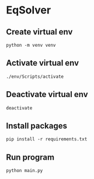 # EqSolver

## Create virtual env
```
python -m venv venv
```

## Activate virtual env
```
./env/Scripts/activate
```

## Deactivate virtual env
```
deactivate
```

## Install packages
```
pip install -r requirements.txt
```

## Run program
```
python main.py
```